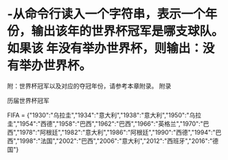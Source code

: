 # -从命令行读入一个字符串，表示一个年份，输出该年的世界杯冠军是哪支球队。如果该 年没有举办世界杯，则输出：没有举办世界杯。
附：世界杯冠军以及对应的夺冠年份，请参考本章附录。 附录 

历届世界杯冠军 
 
FIFA = {"1930":"乌拉圭","1934":"意大利","1938":"意大利","1950":"乌拉圭","1954":"西德","1958":"巴西","1962":"巴西","1966":"英格兰","1970":"巴西","1978":"阿根廷","1982":"意大利","1986":"阿根廷","1990":"西德","1994":"巴西","1998":"法国","2002":"巴西","2006":"意大利","2012":"西班牙","2016":"德国"}
